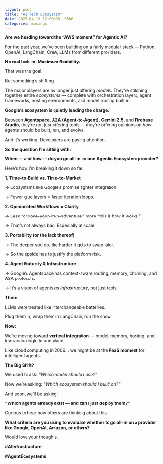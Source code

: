 ```yaml
---
layout: post
title: "AI Tech Ecosystem"
date: 2025-04-19 12:00:00 -0500
categories: musings
---
```


**Are we heading toward the “AWS moment” for Agentic AI?**

  

For the past year, we’ve been building on a fairly modular stack — Python, OpenAI, LangChain, Crew, LLMs from different providers.

  

**No real lock-in. Maximum flexibility.**

That was the goal.

  

But something’s shifting.

  

The major players are no longer just offering _models_. They’re stitching together entire _ecosystems_ — complete with orchestration layers, agent frameworks, hosting environments, and model routing built in.

  

**Google’s ecosystem is quietly leading the charge.**

Between **Agentspace**, **A2A (Agent-to-Agent)**, **Gemini 2.5**, and **Firebase Studio**, they’re not just offering tools — they’re offering opinions on _how_ agents should be built, run, and evolve.

  

And it’s working. Developers are paying attention.



**So the question I’m sitting with:**

**When — and how — do you go all-in on one Agentic Ecosystem provider?**

  

Here’s how I’m breaking it down so far:

  

**1. Time-to-Build vs. Time-to-Market**

→ Ecosystems like Google’s promise tighter integration.

→ Fewer glue layers = faster iteration loops.

  

**2. Opinionated Workflows = Clarity**

→ Less “choose-your-own-adventure,” more “this is how it works.”

→ That’s not always bad. Especially at scale.

  

**3. Portability (or the lack thereof)**

→ The deeper you go, the harder it gets to swap later.

→ So the upside has to justify the platform risk.

  

**4. Agent Maturity & Infrastructure**

→ Google’s Agentspace has context-aware routing, memory, chaining, and A2A protocols.

→ It’s a vision of agents _as infrastructure_, not just tools.


**Then:**

LLMs were treated like interchangeable batteries.

Plug them in, wrap them in LangChain, run the show.

  

**Now:**

We’re moving toward **vertical integration** — model, memory, hosting, and interaction logic in one place.

Like cloud computing in 2006… we might be at the **PaaS moment** for intelligent agents.


**The Big Shift?**

  

We used to ask: _“Which model should I use?”_

Now we’re asking: _“Which ecosystem should I build on?”_

  

And soon, we’ll be asking:

**“Which agents already exist — and can I just deploy them?”**

  

Curious to hear how others are thinking about this.

  

**What criteria are you using to evaluate whether to go all-in on a provider like Google, OpenAI, Amazon, or others?**

Would love your thoughts.


**#AIInfrastructure**

**#AgentEcosystems**

